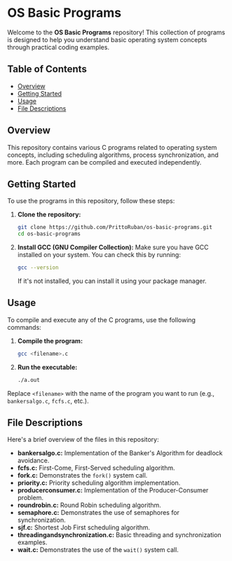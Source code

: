 
# OS Basic Programs

Welcome to the **OS Basic Programs** repository! This collection of programs is designed to help you understand basic operating system concepts through practical coding examples.

## Table of Contents

- [Overview](#overview)
- [Getting Started](#getting-started)
- [Usage](#usage)
- [File Descriptions](#file-descriptions)

## Overview

This repository contains various C programs related to operating system concepts, including scheduling algorithms, process synchronization, and more. Each program can be compiled and executed independently.

## Getting Started

To use the programs in this repository, follow these steps:

1. **Clone the repository:**
   ```bash
   git clone https://github.com/PrittoRuban/os-basic-programs.git
   cd os-basic-programs
   ```

2. **Install GCC (GNU Compiler Collection):**
   Make sure you have GCC installed on your system. You can check this by running:
   ```bash
   gcc --version
   ```
   If it's not installed, you can install it using your package manager.

## Usage

To compile and execute any of the C programs, use the following commands:

1. **Compile the program:**
   ```bash
   gcc <filename>.c
   ```

2. **Run the executable:**
   ```bash
   ./a.out
   ```

Replace `<filename>` with the name of the program you want to run (e.g., `bankersalgo.c`, `fcfs.c`, etc.).

## File Descriptions

Here's a brief overview of the files in this repository:

- **bankersalgo.c:** Implementation of the Banker's Algorithm for deadlock avoidance.
- **fcfs.c:** First-Come, First-Served scheduling algorithm.
- **fork.c:** Demonstrates the `fork()` system call.
- **priority.c:** Priority scheduling algorithm implementation.
- **producerconsumer.c:** Implementation of the Producer-Consumer problem.
- **roundrobin.c:** Round Robin scheduling algorithm.
- **semaphore.c:** Demonstrates the use of semaphores for synchronization.
- **sjf.c:** Shortest Job First scheduling algorithm.
- **threadingandsynchronization.c:** Basic threading and synchronization examples.
- **wait.c:** Demonstrates the use of the `wait()` system call.

